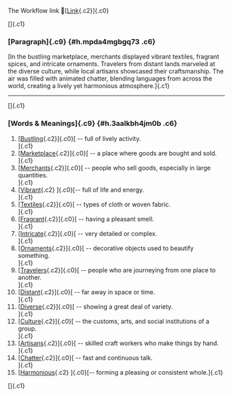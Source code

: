 The Workflow link
👏[[Link](https://www.google.com/url?q=http://www.google.com&sa=D&source=editors&ust=1761301480018787&usg=AOvVaw2WH3nM6S4EVpdVTvl2i159){.c2}]{.c0}

[]{.c1}

### [Paragraph]{.c9} {#h.mpda4mgbgq73 .c6}

[In the bustling marketplace, merchants displayed vibrant textiles,
fragrant spices, and intricate ornaments. Travelers from distant lands
marveled at the diverse culture, while local artisans showcased their
craftsmanship. The air was filled with animated chatter, blending
languages from across the world, creating a lively yet harmonious
atmosphere.]{.c1}

------------------------------------------------------------------------

[]{.c1}

### [Words & Meanings]{.c9} {#h.3aalkbh4jm0b .c6}

1.  [[Bustling](https://www.google.com/url?q=http://www.google.com&sa=D&source=editors&ust=1761301480020042&usg=AOvVaw3l3hKSR63eqvNnDAbKUArz){.c2}]{.c0}[ --
    full of lively activity.\
    ]{.c1}
2.  [[Marketplace](https://www.google.com/url?q=http://www.google.com&sa=D&source=editors&ust=1761301480020269&usg=AOvVaw2J2H2c3zXaGFAVTClvjoXh){.c2}]{.c0}[ --
    a place where goods are bought and sold.\
    ]{.c1}
3.  [[Merchants](https://www.google.com/url?q=http://www.google.com&sa=D&source=editors&ust=1761301480020464&usg=AOvVaw2Fd_xnB-EiBW2XmcFJvycz){.c2}]{.c0}[ --
    people who sell goods, especially in large quantities.\
    ]{.c1}
4.  [[Vibrant](https://www.google.com/url?q=http://www.google.com&sa=D&source=editors&ust=1761301480020689&usg=AOvVaw2mlGTDZSjeuB86smS5Q7pa){.c2}
    ]{.c0}[-- full of life and energy.\
    ]{.c1}
5.  [[Textiles](https://www.google.com/url?q=http://www.google.com&sa=D&source=editors&ust=1761301480020873&usg=AOvVaw0Gsqy6LzPBu1uuxHGMQDuZ){.c2}]{.c0}[ --
    types of cloth or woven fabric.\
    ]{.c1}
6.  [[Fragrant](https://www.google.com/url?q=http://www.google.com&sa=D&source=editors&ust=1761301480021082&usg=AOvVaw05tcTvdI6xADVawPgT7kB0){.c2}]{.c0}[ --
    having a pleasant smell.\
    ]{.c1}
7.  [[Intricate](https://www.google.com/url?q=http://www.google.com&sa=D&source=editors&ust=1761301480021362&usg=AOvVaw3YUcnYGcl8wkX2L1sOYGe5){.c2}]{.c0}[ --
    very detailed or complex.\
    ]{.c1}
8.  [[Ornaments](https://www.google.com/url?q=http://www.google.com&sa=D&source=editors&ust=1761301480021610&usg=AOvVaw0GMOVNigKLDvqw19tk1lby){.c2}]{.c0}[ --
    decorative objects used to beautify something.\
    ]{.c1}
9.  [[Travelers](https://www.google.com/url?q=http://www.google.com&sa=D&source=editors&ust=1761301480021837&usg=AOvVaw3jo7UuaO1hZztE3DqJ6QT2){.c2}]{.c0}[ --
    people who are journeying from one place to another.\
    ]{.c1}
10. [[Distant](https://www.google.com/url?q=http://www.google.com&sa=D&source=editors&ust=1761301480022110&usg=AOvVaw1zxhChfykvSYFEBAxTxpap){.c2}]{.c0}[ --
    far away in space or time.\
    ]{.c1}
11. [[Diverse](https://www.google.com/url?q=http://www.google.com&sa=D&source=editors&ust=1761301480022383&usg=AOvVaw396Cr96On6lVvFv4lkRCLT){.c2}]{.c0}[ --
    showing a great deal of variety.\
    ]{.c1}
12. [[Culture](https://www.google.com/url?q=http://www.google.com&sa=D&source=editors&ust=1761301480022628&usg=AOvVaw3a-bRT6NnW7mYFEHrQHIxk){.c2}]{.c0}[ --
    the customs, arts, and social institutions of a group.\
    ]{.c1}
13. [[Artisans](https://www.google.com/url?q=http://www.google.com&sa=D&source=editors&ust=1761301480022923&usg=AOvVaw3WWmCuQhOyimi7pMajBxv4){.c2}]{.c0}[ --
    skilled craft workers who make things by hand.\
    ]{.c1}
14. [[Chatter](https://www.google.com/url?q=http://www.google.com&sa=D&source=editors&ust=1761301480023201&usg=AOvVaw0NUhgrm7hrqhU8S-8_qZrO){.c2}]{.c0}[ --
    fast and continuous talk.\
    ]{.c1}
15. [[Harmonious](https://www.google.com/url?q=http://www.google.com&sa=D&source=editors&ust=1761301480023450&usg=AOvVaw1MEZ0nhT-KgRoDGv6fTz29){.c2}
    ]{.c0}[-- forming a pleasing or consistent whole.]{.c1}

[]{.c1}
